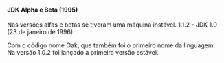 #### JDK Alpha e Beta (1995) 

Nas versões alfas e betas se tiveram uma máquina instável.
1.1.2 - JDK 1.0 (23 de janeiro de 1996) 

Com o código nome Oak, que também foi o primeiro nome da linguagem. Na versão 1.0.2 foi lançado a primeira versão estável.